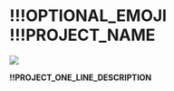 # !!!OPTIONAL_EMOJI !!!PROJECT_NAME

[![](https://img.shields.io/badge/client--side--starter-0.1.1-blue.svg)](https://github.com/OpenUpSA/react-webapp-starters)

**!!PROJECT_ONE_LINE_DESCRIPTION**
